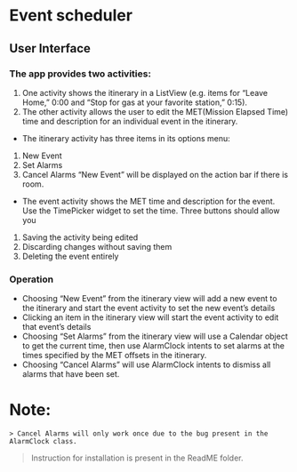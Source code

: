 # Event scheduler

## User Interface
### The app provides two activities:

1. One activity shows the itinerary in a ListView (e.g. items for “Leave Home,” 0:00 and “Stop for gas at your favorite station,” 0:15).
2. The other activity allows the user to edit the MET(Mission Elapsed Time) time and description for an individual event in the itinerary.
* The itinerary activity has three items in its options menu:
1. New Event
2. Set Alarms
3. Cancel Alarms
“New Event” will be displayed on the action bar if there is room.
* The event activity shows the MET time and description for the event. Use the TimePicker widget to set the time. Three buttons should allow you 
1. Saving the activity being edited
2. Discarding changes without saving them
3. Deleting the event entirely

### Operation
* Choosing “New Event” from the itinerary view will add a new event to the itinerary and start the event activity to set the new event’s details
* Clicking an item in the itinerary view will start the event activity to edit that event’s details
* Choosing “Set Alarms” from the itinerary view will use a Calendar object to get the current time, then use AlarmClock intents to set alarms at the times specified by the MET offsets in the itinerary.
* Choosing “Cancel Alarms” will use AlarmClock intents to dismiss all alarms that have been set.



# Note:
	> Cancel Alarms will only work once due to the bug present in the AlarmClock class.


> Instruction for installation is present in the ReadME folder.
